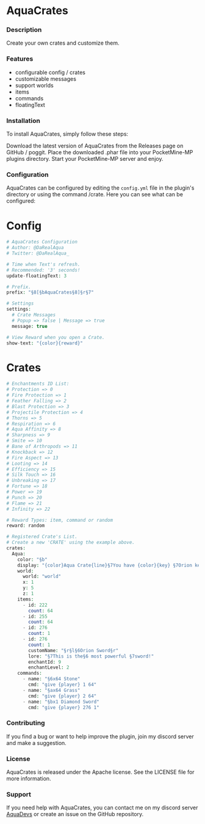 # AquaCrates
### Description
Create your own crates and customize them. 

### Features
- configurable config / crates
- customizable messages
- support worlds
- items
- commands
- floatingText

### Installation
To install AquaCrates, simply follow these steps:

Download the latest version of AquaCrates from the Releases page on GitHub / poggit.
Place the downloaded .phar file into your PocketMine-MP plugins directory.
Start your PocketMine-MP server and enjoy.

### Configuration
AquaCrates can be configured by editing the ``config.yml`` file in the plugin's directory or using the command /crate. Here you can see what can be configured:
# Config
```php
# AquaCrates Configuration
# Author: @DaRealAqua
# Twitter: @DaRealAqua_

# Time when Text's refresh.
# Recommended: '3' seconds!
update-floatingText: 3

# Prefix.
prefix: "§8[§bAquaCrates§8]§r§7"

# Settings
settings:
  # Crate Messages
  # Popup => false | Message => true
  message: true

# View Reward when you open a Crate.
show-text: "{color}{reward}"
```
# Crates
```php
# Enchantments ID List:
# Protection => 0
# Fire Protection => 1
# Feather Falling => 2
# Blast Protection => 3
# Projectile Protection => 4
# Thorns => 5
# Respiration => 6
# Aqua Affinity => 8
# Sharpness => 9
# Smite => 10
# Bane of Arthropods => 11
# Knockback => 12
# Fire Aspect => 13
# Looting => 14
# Efficiency => 15
# Silk Touch => 16
# Unbreaking => 17
# Fortune => 18
# Power => 19
# Punch => 20
# Flame => 21
# Infinity => 22

# Reward Types: item, command or random
reward: random

# Registered Crate's List.
# Create a new 'CRATE' using the example above.
crates:
  Aqua:
    color: "§b"
    display: "{color}Aqua Crate{line}§7You have {color}{key} §7Orion keys"
    world:
      world: "world"
      x: 1
      y: 5
      z: 1
    items:
      - id: 222
        count: 64
      - id: 255
        count: 64
      - id: 276
        count: 1
      - id: 276
        count: 1
        customName: "§r§l§6Orion Sword§r"
        lore: "§7This is the§6 most powerful §7sword!"
        enchantId: 9
        enchantLevel: 2
    commands:
      - name: "§6x64 Stone"
        cmd: "give {player} 1 64"
      - name: "§ax64 Grass"
        cmd: "give {player} 2 64"
      - name: "§bx1 Diamond Sword"
        cmd: "give {player} 276 1"
```
### Contributing
If you find a bug or want to help improve the plugin, join my discord server and make a suggestion.

### License
AquaCrates is released under the Apache license. See the LICENSE file for more information.

### Support
If you need help with AquaCrates, you can contact me on my discord server [AquaDevs](https://discord.gg/VFFzjceP6E) or create an issue on the GitHub repository.
